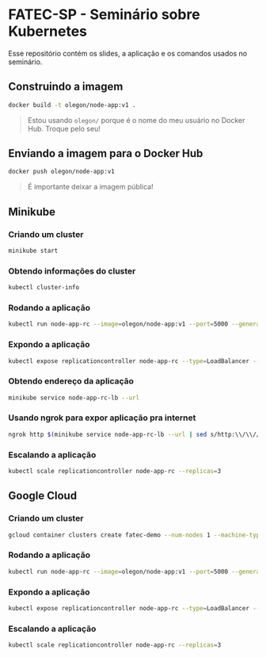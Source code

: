 # FATEC-SP - Seminário sobre Kubernetes

Esse repositório contém os slides, a aplicação e os comandos usados no seminário.

## Construindo a imagem

```bash
docker build -t olegon/node-app:v1 .
```

> Estou usando `olegon/` porque é o nome do meu usuário no Docker Hub. Troque pelo seu!

## Enviando a imagem para o Docker Hub

```bash
docker push olegon/node-app:v1
```

> É importante deixar a imagem pública!

## Minikube

### Criando um cluster

```bash
minikube start
```

### Obtendo informações do cluster

```bash
kubectl cluster-info
```

### Rodando a aplicação

```bash
kubectl run node-app-rc --image=olegon/node-app:v1 --port=5000 --generator=run/v1
```

### Expondo a aplicação

```bash
kubectl expose replicationcontroller node-app-rc --type=LoadBalancer --name=node-app-rc-lb
```

### Obtendo endereço da aplicação

```bash
minikube service node-app-rc-lb --url
```

### Usando ngrok para expor aplicação pra internet

```bash
ngrok http $(minikube service node-app-rc-lb --url | sed s/http:\\/\\///)
```

### Escalando a aplicação

```bash
kubectl scale replicationcontroller node-app-rc --replicas=3
```

## Google Cloud

### Criando um cluster

```bash
gcloud container clusters create fatec-demo --num-nodes 1 --machine-type f1-micro --region us-east1
```

### Rodando a aplicação

```bash
kubectl run node-app-rc --image=olegon/node-app:v1 --port=5000 --generator=run/v1
```

### Expondo a aplicação

```bash
kubectl expose replicationcontroller node-app-rc --type=LoadBalancer --name=node-app-rc-lb
```

### Escalando a aplicação

```bash
kubectl scale replicationcontroller node-app-rc --replicas=3
```
